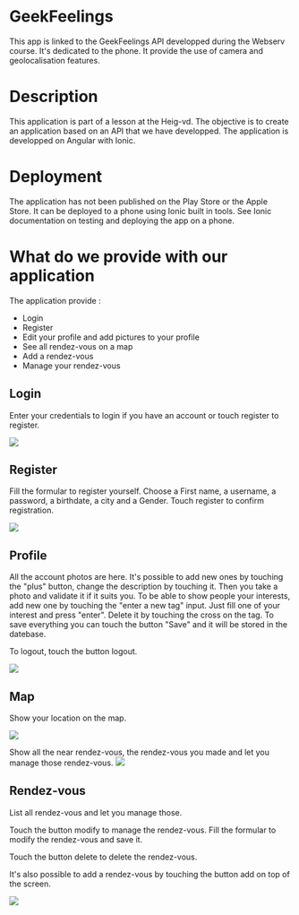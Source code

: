 # GeekFeelings
This app is linked to the GeekFeelings API developped during the Webserv course. It's dedicated to the phone. It provide the use of camera and geolocalisation features.
# Description
This application is part of a lesson at the Heig-vd. The objective is to create an application based on an API that we have developped.
The application is developped on Angular with Ionic.
# Deployment
The application has not been published on the Play Store or the Apple Store. It can be deployed to a phone using Ionic built in tools. See Ionic documentation on testing and deploying the app on a phone.
# What do we provide with our application
The application provide :
* Login
* Register
* Edit your profile and add pictures to your profile
* See all rendez-vous on a map
* Add a rendez-vous
* Manage your rendez-vous

## Login
Enter your credentials to login if you have an account or touch register to register.

![](src/assets/RM/login.jpg)

## Register
Fill the formular to register yourself. Choose a First name, a username, a password, a birthdate, a city and a Gender. Touch register to confirm registration.

![](src/assets/RM/register.jpg)

## Profile
All the account photos are here. It's possible to add new ones by touching the "plus" button, change the description by touching it. Then you take a photo and validate it if it suits you. To be able to show people your interests, add new one by touching the "enter a new tag" input. Just fill one of your interest and press "enter". Delete it by touching the cross on the tag.
To save everything you can touch the button "Save" and it will be stored in the datebase.

To logout, touch the button logout.


![](src/assets/RM/profile.jpg)

## Map
Show your location on the map.


![](src/assets/RM/map.jpg)

Show all the near rendez-vous, the rendez-vous you made and let you manage those rendez-vous.
![](src/assets/RM/map_Loc.jpg)

## Rendez-vous
List all rendez-vous and let you manage those. 

Touch the button modify to manage the rendez-vous. Fill the formular to modify the rendez-vous and save it.

Touch the button delete to delete the rendez-vous.

It's also possible to add a rendez-vous by touching the button add on top of the screen.

![](src/assets/RM/rdv_list.jpg)
